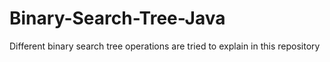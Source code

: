 # Binary-Search-Tree-Java
Different binary search tree operations are tried to explain in this repository
